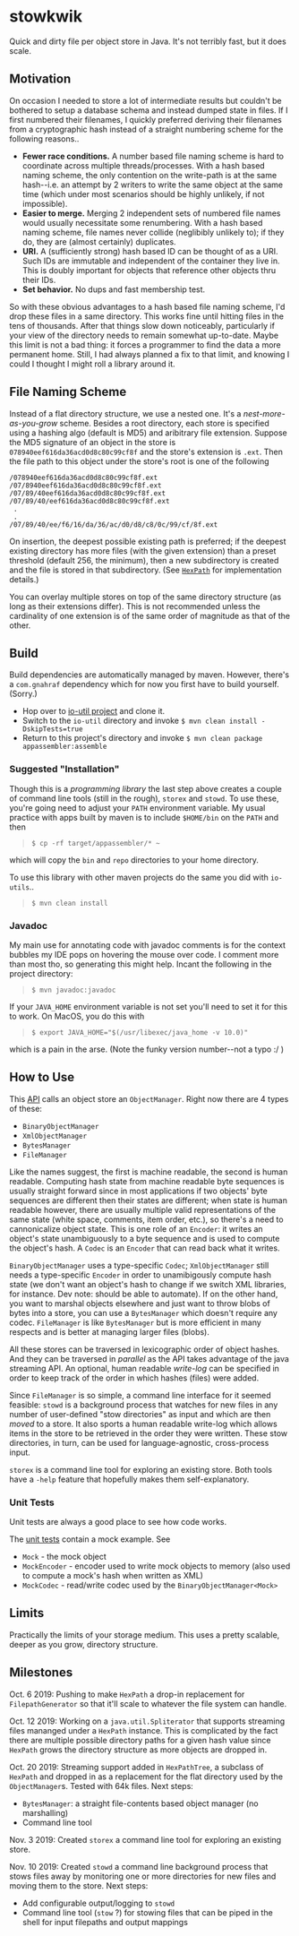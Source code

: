 # stowkwik

Quick and dirty file per object store in Java. It's not terribly fast, but it does scale.

## Motivation

On occasion I needed to store a lot of intermediate results but couldn't be
bothered to setup a database schema and instead dumped state in files. If I first numbered
their filenames, I quickly preferred deriving their filenames from a cryptographic hash instead
of a straight numbering scheme for the following reasons..

* **Fewer race conditions.** A number based file naming scheme is hard to coordinate across multiple threads/processes. With a
hash based naming scheme, the only contention on the write-path is at the same hash--i.e. an attempt by 2 writers to
write the same object at the same time (which under most scenarios should be highly unlikely, if not impossible).
* **Easier to merge.** Merging 2 independent sets of numbered file names would usually necessitate some renumbering. With a
hash based naming scheme, file names never collide (neglibibly unlikely to); if they do, they are (almost certainly) duplicates.
* **URI.** A (sufficiently strong) hash based ID can be thought of as a URI. Such IDs are immutable and independent of the
container they live in. This is doubly important for objects that reference other objects thru their IDs.
* **Set behavior.** No dups and fast membership test.

So with these obvious advantages to a hash based file naming scheme, I'd drop these files in a same directory.
This works fine until hitting files in the tens of thousands. After that things slow down noticeably, particularly
if your view of the directory needs to remain somewhat up-to-date. Maybe this limit is not a bad thing: it forces a
programmer to find the data a more permanent home. Still, I had always planned a fix to that limit, and knowing I could
I thought I might roll a library around it.

## File Naming Scheme

Instead of a flat directory structure, we use a nested one. It's a *nest-more-as-you-grow* scheme.
Besides a root directory, each store is specified using a hashing algo (default is MD5) and aribitrary file extension.
Suppose the MD5 signature of an object in the store is `078940eef616da36acd0d8c80c99cf8f` and the store's extension is `.ext`. Then the file path to this object under the store's root is one of the following

`/078940eef616da36acd0d8c80c99cf8f.ext`  
`/07/8940eef616da36acd0d8c80c99cf8f.ext`  
`/07/89/40eef616da36acd0d8c80c99cf8f.ext`  
`/07/89/40/eef616da36acd0d8c80c99cf8f.ext`  
` .`  
` .`  
`/07/89/40/ee/f6/16/da/36/ac/d0/d8/c8/0c/99/cf/8f.ext`  

On insertion, the deepest possible existing path is preferred; if the deepest existing directory has more files (with the given
extension) than a preset threshold (default 256, the minimum), then a new subdirectory is created and the file is stored in
that subdirectory. (See [`HexPath`](https://github.com/gnahraf/stowkwik/blob/master/src/main/java/com/gnahraf/io/HexPath.java)
for implementation details.)

You can overlay multiple stores on top of the same directory structure (as long as their extensions differ). This is not
recommended unless the cardinality of one extension is of the same order of magnitude as that of the other.

## Build

Build dependencies are automatically managed by maven. However, there's a `com.gnahraf` dependency which for now you first
have to build yourself. (Sorry.)

* Hop over to [io-util project](https://github.com/gnahraf/io-util) and clone it.
* Switch to the `io-util` directory and invoke `$ mvn clean install -DskipTests=true`
* Return to this project's directory and invoke `$ mvn clean package appassembler:assemble`

### Suggested "Installation"

Though this is a *programming library* the last step above creates a couple of command line tools (still in the rough),
`storex` and `stowd`. To use these, you're going need to adjust your `PATH` environment variable. My usual practice with
apps built by maven is to include `$HOME/bin` on the `PATH` and then

> `$ cp -rf target/appassembler/* ~`

which will copy the `bin` and `repo` directories to your home directory.

To use this library with other maven projects do the same you did with `io-utils`..

> `$ mvn clean install`

### Javadoc

My main use for annotating code with javadoc comments is for the context bubbles my IDE pops on hovering the mouse
over code. I comment more than most tho, so generating this might help. Incant the following in the project directory:

> `$ mvn javadoc:javadoc`

If your `JAVA_HOME` environment variable is not set you'll need to set it for this to work. On MacOS, you do this with

> `$ export JAVA_HOME="$(/usr/libexec/java_home -v 10.0)"`

which is a pain in the arse. (Note the funky version number--not a typo :/ )

## How to Use

This [API](https://github.com/gnahraf/stowkwik/tree/master/src/main/java/com/gnahraf/stowkwik) calls an object store an `ObjectManager`. Right now there are 4 types of these:

* `BinaryObjectManager`
* `XmlObjectManager`
* `BytesManager`
* `FileManager`

Like the names suggest, the first is machine readable, the second is human readable. Computing hash state from
machine readable byte sequences is usually straight forward since in most applications if two objects' byte
sequences are different then their states are different; when state is human readable however, there are usually
multiple valid representations of the same state (white space, comments, item order, etc.), so there's a need to cannonicalize
object state. This is one role of an `Encoder`: it writes an object's state unambiguously to a byte sequence and
is used to compute the object's hash. A `Codec` is an `Encoder` that can read back what it writes.

`BinaryObjectManager` uses a type-specific `Codec`; `XmlObjectManager` still needs a type-specific `Encoder`
in order to unamibigously compute hash state (we don't want an object's hash to change if we switch XML libraries, for instance. Dev note: should be able to automate). If on the other hand, you want to marshal objects elsewhere and just want
to throw blobs of bytes into a store, you can use a `BytesManager` which doesn't require any codec. `FileManager` is like
`BytesManager` but is more efficient in many respects and is better at managing larger files (blobs).

All these stores can be traversed in lexicographic order of object hashes. And they can be traversed in *parallel* as
the API takes advantage of the java streaming API. An optional, human readable *write-log* can be specified
in order to keep track of the order in which hashes (files) were added.

Since `FileManager` is so simple, a command line interface for it seemed feasible: `stowd` is a background process that
watches for new files in any number of user-defined "stow directories" as input and which are then *moved* to a store.
It also sports a human readable write-log which allows items in the store to be retrieved in the order they were written.
These stow directories, in turn, can be used for language-agnostic, cross-process input.

`storex` is a command line tool for exploring an existing store. Both tools have a `-help` feature that hopefully makes them
self-explanatory.

### Unit Tests

Unit tests are always a good place to see how code works.

The [unit tests](https://github.com/gnahraf/stowkwik/tree/master/src/test/java/com/gnahraf/stowkwik) contain a mock example. See

* `Mock` - the mock object
* `MockEncoder` - encoder used to write mock objects to memory (also used to compute a mock's hash when written as XML)
* `MockCodec` - read/write codec used by the `BinaryObjectManager<Mock>`

## Limits

Practically the limits of your storage medium. This uses a pretty scalable, deeper as you grow, directory structure.

## Milestones

Oct. 6 2019: Pushing to make `HexPath` a drop-in replacement for `FilepathGenerator` so that it'll scale to whatever the file system can handle.

Oct. 12 2019: Working on a `java.util.Spliterator` that supports streaming files mananged under a `HexPath` instance. This is complicated by the fact there are multiple possible directory paths for a given hash value since `HexPath` grows the directory structure as more objects are dropped in.

Oct. 20 2019: Streaming support added in `HexPathTree`, a subclass of `HexPath` and dropped in as a replacement for the flat directory used by the `ObjectManager`s. Tested with 64k files. Next steps:

* `BytesManager`: a straight file-contents based object manager (no marshalling)
* Command line tool

Nov. 3 2019: Created `storex` a command line tool for exploring an existing store.

Nov. 10 2019: Created `stowd` a command line background process that stows files away by monitoring one or more directories for new files and moving them to the store. Next steps:

* Add configurable output/logging to `stowd`
* Command line tool (`stow` ?) for stowing files that can be piped in the shell for input filepaths and output mappings
